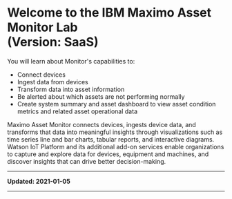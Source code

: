 # Welcome to the IBM Maximo Asset Monitor Lab<br>(Version: SaaS)
You will learn about Monitor's capabilities to:

* Connect devices
* Ingest data from devices
* Transform data into asset information
* Be alerted about which assets are not performing normally
* Create system summary and asset dashboard to view asset condition metrics and related asset operational data

Maximo Asset Monitor connects devices, ingests device data, and transforms that data into meaningful insights through 
visualizations such as time series line and bar charts, tabular reports, and interactive diagrams. Watson IoT Platform 
and its additional add-on services enable organizations to capture and explore data for devices, equipment and machines, 
and discover insights that can drive better decision-making.

---

**Updated: 2021-01-05**

---